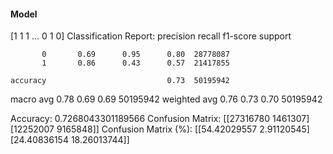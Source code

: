 #### Model
[1 1 1 ... 0 1 0]
Classification Report:
              precision    recall  f1-score   support

           0       0.69      0.95      0.80  28778087
           1       0.86      0.43      0.57  21417855

    accuracy                           0.73  50195942
   macro avg       0.78      0.69      0.69  50195942
weighted avg       0.76      0.73      0.70  50195942

Accuracy: 0.7268043301189566
Confusion Matrix:
[[27316780  1461307]
 [12252007  9165848]]
Confusion Matrix (%):
[[54.42029557  2.91120545]
 [24.40836154 18.26013744]]
